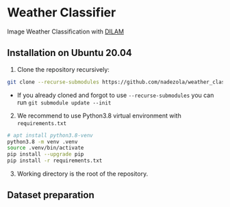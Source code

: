 # Weather Classifier
Image Weather Classification with [DILAM](https://arxiv.org/abs/2305.18953)

## Installation on Ubuntu 20.04
1. Clone the repository recursively:
```bash
git clone --recurse-submodules https://github.com/nadezola/weather_classifier.git
```
* If you already cloned and forgot to use `--recurse-submodules` you can run `git submodule update --init`

2. We recommend to use Python3.8 virtual environment with `requirements.txt`

```bash
# apt install python3.8-venv
python3.8 -m venv .venv
source .venv/bin/activate
pip install --upgrade pip
pip install -r requirements.txt
```
3. Working directory is the root of the repository.

## Dataset preparation
